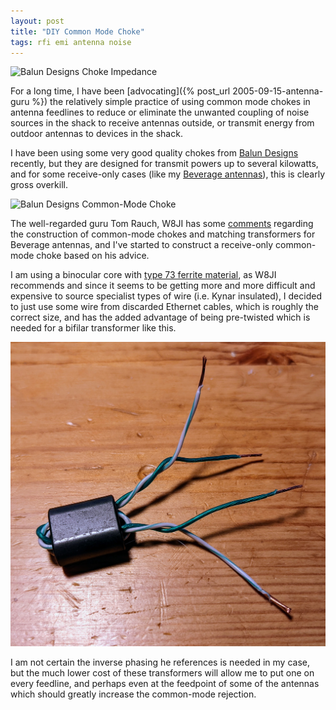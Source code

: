 ```yaml
---
layout: post
title: "DIY Common Mode Choke"
tags: rfi emi antenna noise
---
```


![Balun Designs Choke Impedance](https://cdn3.bigcommerce.com/s-4q7cv/product_images/uploaded_images/59f4efa62cbf4-1116d-choking.jpg)

For a long time, I have been 
[advocating]({% post_url 2005-09-15-antenna-guru %})
the relatively simple practice of using common mode chokes in antenna 
feedlines to reduce or eliminate the unwanted coupling of noise sources 
in the shack to receive antennas outside, or transmit energy from outdoor 
antennas to devices in the shack.

I have been using some very good quality chokes from 
[Balun Designs](https://www.balundesigns.com) recently,
but they are designed for transmit powers up to several kilowatts, and for
some receive-only cases (like my 
[Beverage antennas](https://en.wikipedia.org/wiki/Beverage_antenna)),
this is clearly gross overkill.

![Balun Designs Common-Mode Choke](https://cdn11.bigcommerce.com/s-4q7cv/images/stencil/1280x1280/products/216/355/1116di__51885.1456841505.JPG)

The well-regarded guru Tom Rauch, W8JI has some 
[comments](https://www.w8ji.com/core_selection.htm) regarding the construction
of common-mode chokes and matching transformers for Beverage antennas, and 
I've started to construct a receive-only common-mode choke based on his advice.

I am using a binocular core with
[type 73 ferrite material](https://www.fair-rite.com/73-material-data-sheet/),
as W8JI recommends and since it seems to be getting more and more difficult 
and expensive to source specialist types of wire (i.e. Kynar insulated),
I decided to just use some wire from discarded Ethernet cables, which is 
roughly the correct size, and has the added advantage of being pre-twisted 
which is needed for a bifilar transformer like this.

![DIY Choke](/assets/img/W8JI_common_mode.jpg)

I am not certain the inverse phasing he references is needed in my case,
but the much lower cost of these transformers will allow me to put one
on every feedline, and perhaps even at the feedpoint of some of the antennas
which should greatly increase the common-mode rejection.
